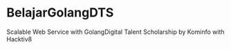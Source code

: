 # BelajarGolangDTS
Scalable Web Service with GolangDigital Talent Scholarship by Kominfo with Hacktiv8
